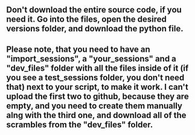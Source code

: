 ## Don't download the entire source code, if you need it. Go into the files, open the desired versions folder, and download the python file. 
## Please note, that you need to have an "import_sessions", a "your_sessions" and a "dev_files" folder with all the files inside of it (if you see a test_sessions folder, you don't need that) next to your script, to make it work. I can't upload the first two to github, because they are empty, and you need to create them manually alng with the third one, and download all of the scrambles from the "dev_files" folder.
